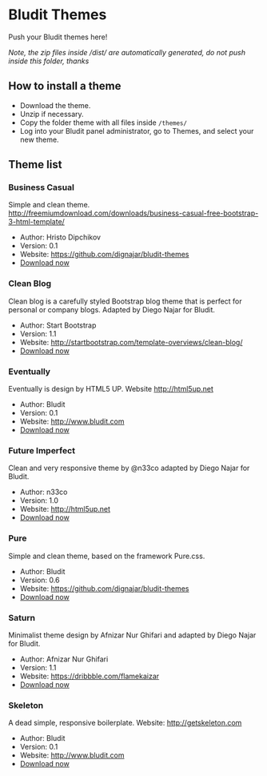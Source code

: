 # Bludit Themes
Push your Bludit themes here!

*Note, the zip files inside /dist/ are automatically generated, do not push inside this folder, thanks*

## How to install a theme
- Download the theme.
- Unzip if necessary.
- Copy the folder theme with all files inside `/themes/`
- Log into your Bludit panel administrator, go to Themes, and select your new theme.

## Theme list

### Business Casual
Simple and clean theme. http://freemiumdownload.com/downloads/business-casual-free-bootstrap-3-html-template/ 
- Author: Hristo Dipchikov
- Version: 0.1
- Website: https://github.com/dignajar/bludit-themes
- [Download now](https://github.com/dignajar/bludit-themes/blob/master/dist/Business-Casual.zip?raw=true)

### Clean Blog
Clean blog is a carefully styled Bootstrap blog theme that is perfect for personal or company blogs. Adapted by Diego Najar for Bludit.
- Author: Start Bootstrap
- Version: 1.1
- Website: http://startbootstrap.com/template-overviews/clean-blog/
- [Download now](https://github.com/dignajar/bludit-themes/blob/master/dist/cleanblog.zip?raw=true)

### Eventually
Eventually is design by HTML5 UP. Website http://html5up.net
- Author: Bludit
- Version: 0.1
- Website: http://www.bludit.com
- [Download now](https://github.com/dignajar/bludit-themes/blob/master/dist/eventually.zip?raw=true)

### Future Imperfect
Clean and very responsive theme by @n33co adapted by Diego Najar for Bludit.
- Author: n33co
- Version: 1.0
- Website: http://html5up.net
- [Download now](https://github.com/dignajar/bludit-themes/blob/master/dist/future-imperfect.zip?raw=true)

### Pure
Simple and clean theme, based on the framework Pure.css.
- Author: Bludit
- Version: 0.6
- Website: https://github.com/dignajar/bludit-themes
- [Download now](https://github.com/dignajar/bludit-themes/blob/master/dist/pure.zip?raw=true)

### Saturn
Minimalist theme design by Afnizar Nur Ghifari and adapted by Diego Najar for Bludit.
- Author: Afnizar Nur Ghifari
- Version: 1.1
- Website: https://dribbble.com/flamekaizar
- [Download now](https://github.com/dignajar/bludit-themes/blob/master/dist/saturn.zip?raw=true)

### Skeleton
A dead simple, responsive boilerplate. Website: http://getskeleton.com
- Author: Bludit
- Version: 0.1
- Website: http://www.bludit.com
- [Download now](https://github.com/dignajar/bludit-themes/blob/master/dist/skeleton.zip?raw=true)

